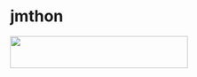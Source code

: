 # jmthon

<p align="left"><a href="https://heroku.com/deploy?template=https://github.com/gtshbk/mus"> <img src="https://img.shields.io/badge/Deploy%20To%20Heroku-purple?style=for-the-badge&logo=heroku" width="320" height="58.45"/></a></p>
